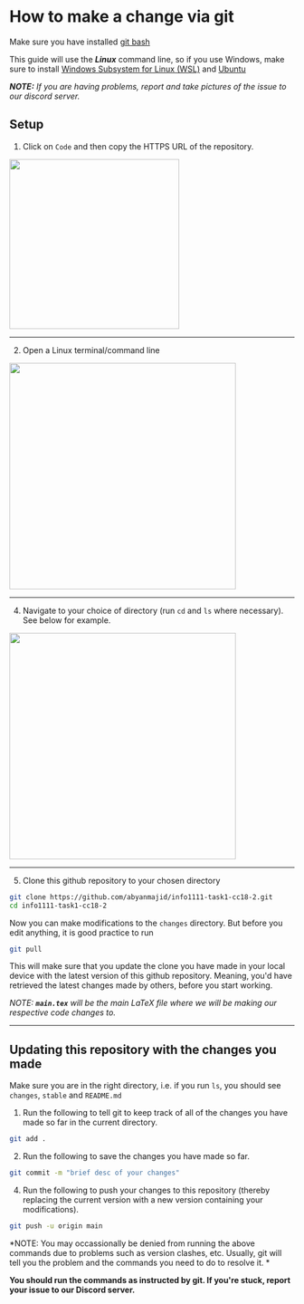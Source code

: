 # How to make a change via git

Make sure you have installed [git bash](https://git-scm.com/downloads)

This guide will use the ***Linux*** command line, so if you use Windows, make sure to install [Windows Subsystem for Linux (WSL)](https://apps.microsoft.com/detail/9p9tqf7mrm4r?hl=en-au&gl=AU) and [Ubuntu](https://apps.microsoft.com/detail/9pdxgncfsczv?hl=en-au&gl=AU)

***NOTE:** If you are having problems, report and take pictures of the issue to our discord server.*

## Setup

1. Click on `Code` and then copy the HTTPS URL of the repository.

<img src="https://github.com/abyanmajid/info1111-project-cc18-2/assets/108279046/608dccda-721b-495d-a838-e2a3c4f4ba8a" width="300"> 

---

2. Open a Linux terminal/command line

<img src="https://github.com/abyanmajid/info1111-project-cc18-2/assets/108279046/b79f655f-fa56-49cc-9b91-2594cca418ad" width="400">

---

4. Navigate to your choice of directory (run `cd` and `ls` where necessary). See below for example.

<img src="https://github.com/abyanmajid/info1111-project-cc18-2/assets/108279046/7d332d14-cef1-480c-b195-b9c23c246bd5" width="400">

---

5. Clone this github repository to your chosen directory

```bash
git clone https://github.com/abyanmajid/info1111-task1-cc18-2.git
cd info1111-task1-cc18-2
```

Now you can make modifications to the `changes` directory. But before you edit anything, it is good practice to run
```bash
git pull
```
This will make sure that you update the clone you have made in your local device with the latest version of this github repository. Meaning, you'd have retrieved the latest changes made by others, before you start working.

*NOTE: **`main.tex`** will be the main LaTeX file where we will be making our respective code changes to.*

---

## Updating this repository with the changes you made

Make sure you are in the right directory, i.e. if you run `ls`, you should see `changes`, `stable` and `README.md`

1. Run the following to tell git to keep track of all of the changes you have made so far in the current directory.

```bash
git add .
```

2. Run the following to save the changes you have made so far.

```bash
git commit -m "brief desc of your changes"
```

4. Run the following to push your changes to this repository (thereby replacing the current version with a new version containing your modifications).

```bash
git push -u origin main
```

*NOTE: You may occassionally be denied from running the above commands due to problems such as version clashes, etc. Usually, git will tell you the problem and the commands you need to do to resolve it. *

**You should run the commands as instructed by git. If you're stuck, report your issue to our Discord server.**

